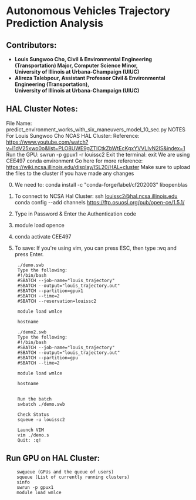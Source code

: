 # Autonomous Vehicles Trajectory Prediction Analysis

## Contributors:
- **Louis Sungwoo Cho, Civil & Environmental Engineering (Transportation) Major, Computer Science Minor, </br> University of Illinois at Urbana-Champaign (UIUC)**
- **Alireza Talebpour, Assistant Professor Civil & Environmental Engineering (Transportation), </br> University of Illinois at Urbana-Champaign (UIUC)**


## HAL Cluster Notes:

File Name: predict_environment_works_with_six_maneuvers_model_10_sec.py
NOTES For Louis Sungwoo Cho NCAS HAL Cluster:
Reference: https://www.youtube.com/watch?v=l1dV25xwo0o&list=PLO8UWE9gZTlCtkZbWtEcKgxYVVLIvN2IS&index=1 
Run the GPU: swrun -p gpux1 -r louissc2
Exit the terminal: exit 
We are using CEE497 conda environment 
Go here for more reference: https://wiki.ncsa.illinois.edu/display/ISL20/HAL+cluster 
Make sure to upload the files to the cluster if you have made any changes

0. We need to: conda install -c "conda-forge/label/cf202003" libopenblas
1. To connect to NCSA Hal Cluster: ssh louissc2@hal.ncsa.illinois.edu
conda config --add channels https://ftp.osuosl.org/pub/open-ce/1.5.1/
2. Type in Password & Enter the Authentication code
3. module load opence
4. conda activate CEE497
5. To save: If you're using vim, you can press ESC, then type :wq and press Enter.

        ./demo.swb
        Type the following:
        #!/bin/bash 
        #SBATCH --job-name="louis_trajectory"
        #SBATCH --output="louis_trajectory.out"
        #SBATCH --partition=gpux1
        #SBATCH --time=2
        #SBATCH --reservation=louissc2

        module load wmlce

        hostname 

        ./demo2.swb
        Type the following: 
        #!/bin/bash 
        #SBATCH --job-name="louis_trajectory"
        #SBATCH --output="louis_trajectory.out"
        #SBATCH --partition=gpu
        #SBATCH --time=2

        module load wmlce

        hostname 


        Run the batch 
        swbatch ./demo.swb

        Check Status 
        squeue -u louissc2

        Launch VIM
        vim ./demo.s
        Quit: :q!
 


## Run GPU on HAL Cluster:
        swqueue (GPUs and the queue of users)
        squeue (List of currently running clusters)   
        sinfo
        swrun -p gpux1 
        module load wmlce
 